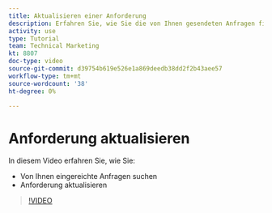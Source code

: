```yaml
---
title: Aktualisieren einer Anforderung
description: Erfahren Sie, wie Sie die von Ihnen gesendeten Anfragen finden und aktualisieren können.
activity: use
type: Tutorial
team: Technical Marketing
kt: 8807
doc-type: video
source-git-commit: d39754b619e526e1a869deedb38dd2f2b43aee57
workflow-type: tm+mt
source-wordcount: '38'
ht-degree: 0%

---
```


# Anforderung aktualisieren

In diesem Video erfahren Sie, wie Sie:

* Von Ihnen eingereichte Anfragen suchen
* Anforderung aktualisieren

>[!VIDEO](https://video.tv.adobe.com/v/336091/?quality=12)

<!---
Guide
Update a work request
--->